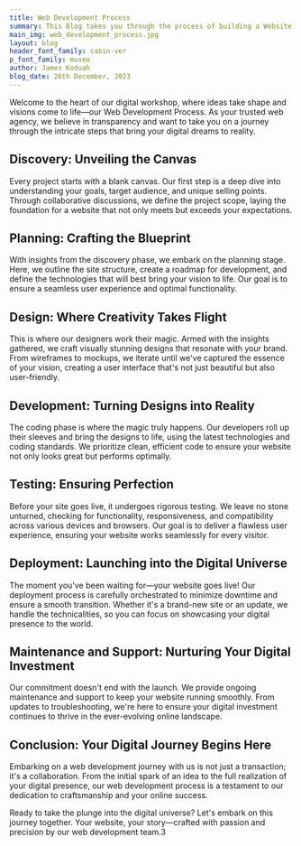 ```yaml
---
title: Web Development Process
summary: This Blog takes you through the process of building a Website from start to finish. See how ideas are rolled into action from brains, to paper, to wireframes, to code and then to the world!.
main_img: web_development_process.jpg
layout: blog
header_font_family: cabin-ver
p_font_family: museo
author: James Koduah
blog_date: 26th December, 2023
---
```



Welcome to the heart of our digital workshop, where ideas take shape and visions come to life—our Web Development Process. As your trusted web agency, we believe in transparency and want to take you on a journey through the intricate steps that bring your digital dreams to reality.

## Discovery: Unveiling the Canvas
Every project starts with a blank canvas. Our first step is a deep dive into understanding your goals, target audience, and unique selling points. Through collaborative discussions, we define the project scope, laying the foundation for a website that not only meets but exceeds your expectations.

## Planning: Crafting the Blueprint
With insights from the discovery phase, we embark on the planning stage. Here, we outline the site structure, create a roadmap for development, and define the technologies that will best bring your vision to life. Our goal is to ensure a seamless user experience and optimal functionality.

## Design: Where Creativity Takes Flight
This is where our designers work their magic. Armed with the insights gathered, we craft visually stunning designs that resonate with your brand. From wireframes to mockups, we iterate until we've captured the essence of your vision, creating a user interface that's not just beautiful but also user-friendly.

## Development: Turning Designs into Reality
The coding phase is where the magic truly happens. Our developers roll up their sleeves and bring the designs to life, using the latest technologies and coding standards. We prioritize clean, efficient code to ensure your website not only looks great but performs optimally.

## Testing: Ensuring Perfection
Before your site goes live, it undergoes rigorous testing. We leave no stone unturned, checking for functionality, responsiveness, and compatibility across various devices and browsers. Our goal is to deliver a flawless user experience, ensuring your website works seamlessly for every visitor.

## Deployment: Launching into the Digital Universe
The moment you've been waiting for—your website goes live! Our deployment process is carefully orchestrated to minimize downtime and ensure a smooth transition. Whether it's a brand-new site or an update, we handle the technicalities, so you can focus on showcasing your digital presence to the world.

## Maintenance and Support: Nurturing Your Digital Investment
Our commitment doesn't end with the launch. We provide ongoing maintenance and support to keep your website running smoothly. From updates to troubleshooting, we're here to ensure your digital investment continues to thrive in the ever-evolving online landscape.

## Conclusion: Your Digital Journey Begins Here
Embarking on a web development journey with us is not just a transaction; it's a collaboration. From the initial spark of an idea to the full realization of your digital presence, our web development process is a testament to our dedication to craftsmanship and your online success.

Ready to take the plunge into the digital universe? Let's embark on this journey together. Your website, your story—crafted with passion and precision by our web development team.3